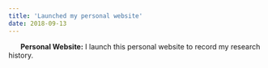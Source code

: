 ```yaml
---
title: 'Launched my personal website'
date: 2018-09-13
---
```


&nbsp;&nbsp;&nbsp;&nbsp;&nbsp; **Personal Website:** I launch this personal website to record my research history.
